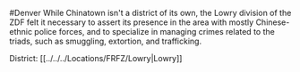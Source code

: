 #Denver 
While Chinatown isn't a district of its own, the Lowry division of the ZDF felt it necessary to assert its presence in the area with mostly Chinese-ethnic police forces, and to specialize in managing crimes related to the triads, such as smuggling, extortion, and trafficking.

District: [[../../../Locations/FRFZ/Lowry|Lowry]]